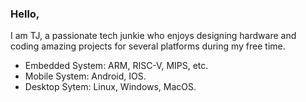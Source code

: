 ### Hello,

<!--
**tjstyle/tjstyle** is a ✨ _special_ ✨ repository because its `README.md` (this file) appears on your GitHub profile.

Here are some ideas to get you started:

- 🔭 I’m currently working on ...
- 🌱 I’m currently learning ...
- 👯 I’m looking to collaborate on ...
- 🤔 I’m looking for help with ...
- 💬 Ask me about ...
- 📫 How to reach me: ...
- 😄 Pronouns: ...
- ⚡ Fun fact: ...
-->
I am TJ, a passionate tech junkie who enjoys designing hardware and coding amazing projects for several 
platforms during my free time.

- Embedded System: ARM, RISC-V, MIPS, etc.
- Mobile System: Android, IOS.
- Desktop Sytem: Linux, Windows, MacOS.

<!--If you find my completed works helpful, feel free to check out my [Patreon](https://patreon.com/tjstyle).

All donations are greatly appreciated, since it would allow me to keep all these projects alive
by covering server expenses, internet bills and afford to upgrade my equipment to work on newer projects.-->
